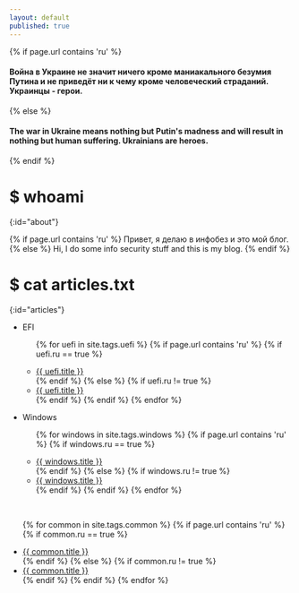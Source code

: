 ```yaml
---
layout: default
published: true
---
```

<title>Rucker :: Security Researcher</title>

<!-- I'm soming out the socket -->
<!-- Nothing you can do can stop it -->
<!-- I'm on your lap and in your pocket -->
<!-- How you gonna shoot me down -->
<!-- When I guide the rocket? -->

{% if page.url contains 'ru'  %}
#### Война в Украине не значит ничего кроме маниакального безумия Путина и не приведёт ни к чему кроме человеческий страданий. Украинцы - герои.
{% else %}
#### The war in Ukraine means nothing but Putin's madness and will result in nothing but human suffering. Ukrainians are heroes.
{% endif %}  

# $ whoami
{:id="about"}

{% if page.url contains 'ru'  %}
Привет, я делаю в инфобез и это мой блог.
{% else %}
Hi, I do some info security stuff and this is my blog.
{% endif %}

# $ cat articles.txt
{:id="articles"}

<ul>
  <li>EFI</li>
<ul>

{%  for uefi in site.tags.uefi  %}
    {% if page.url contains 'ru'  %}
        {% if uefi.ru == true %}
             <li><a href="{{ uefi.url }}" title="{{ uefi.description }}">{{ uefi.title }}</a></li>
        {% endif %}
    {% else %}
        {% if uefi.ru != true %}
            <li><a href="{{ uefi.url }}" title="{{ uefi.description }}">{{ uefi.title }}</a></li>
        {% endif %}
    {% endif %}
{% endfor %}
  
</ul>
</ul>

<ul>
  <li>Windows</li>
<ul>

{%  for windows in site.tags.windows  %}
    {% if page.url contains 'ru'  %}
        {% if windows.ru == true %}
             <li><a href="{{ windows.url }}" title="{{ windows.description }}">{{ windows.title }}</a></li>
        {% endif %}
    {% else %}
        {% if windows.ru != true %}
            <li><a href="{{ windows.url }}" title="{{ windows.description }}">{{ windows.title }}</a></li>
        {% endif %}
    {% endif %}
{% endfor %}
  
</ul>
<br>

{% for common in site.tags.common %}
    {% if page.url contains 'ru'  %}
        {% if common.ru == true %}
             <li><a href="{{ common.url }}" title="{{ common.description }}">{{ common.title }}</a></li>
        {% endif %}
    {% else %}
        {% if common.ru != true %}
            <li><a href="{{ common.url }}" title="{{ common.description }}">{{ common.title }}</a></li>
        {% endif %}
    {% endif %}
{% endfor %}

</ul>
<!--
//# $ cat methodolodys.txt
//{:id="methods"}

//Soon...
-->
# $ cat cheat_sheets.txt
{:id="cheatsheets"}

<ul>
  
{% for cheatsheets in site.categories.cheatsheets %}
    {% if page.url contains 'ru'  %}
        {% if cheatsheets.ru == true %}
              <li><a href="{{ cheatsheets.url }}" title="{{ cheatsheets.description }}">{{ cheatsheets.title }}</a></li>
        {% endif %}
    {% else %}
        {% if cheatsheets.ru != true %}
              <li><a href="{{ cheatsheets.url }}" title="{{ cheatsheets.description }}">{{ cheatsheets.title }}</a></li>
        {% endif %}
    {% endif %}
{% endfor %}
  
</ul>

# $ cat tools.txt
{:id="tools"}

<ul>
{% for tool in site.categories.tools %}
<li><a href="{{ tool.link }}">{{ tool.title }}</a> - {{ tool.description }}</li>
{% endfor %}
</ul>

# $ cat contact.txt
{:id="contact"}
Telegram: > [https://t.me/ru_cker](https://t.me/ru_cker) <br />
GitHub: > [https://github.com/Ruuucker](https://github.com/Ruuucker)
